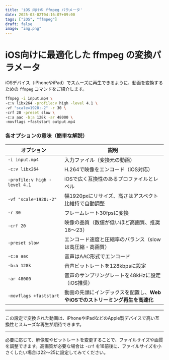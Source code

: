 ```yaml
---
title: 'iOS 向けの ffmpeg パラメータ'
date: 2025-03-02T04:16:07+09:00
tags: ["iOS", "ffmpeg"]
draft: false
image: "img.png"
---
```


# iOS向けに最適化した ffmpeg の変換パラメータ

iOSデバイス（iPhoneやiPad）でスムーズに再生できるように、動画を変換するための `ffmpeg` コマンドをご紹介します。

```bash
ffmpeg -i input.mp4 \
-c:v libx264 -profile:v high -level 4.1 \
-vf "scale=1920:-2" -r 30 \
-crf 20 -preset slow \
-c:a aac -b:a 128k -ar 48000 \
-movflags +faststart output.mp4
```

### 各オプションの意味（簡単な解説）

| オプション                        | 説明                                          |
| ---------------------------- | ------------------------------------------- |
| `-i input.mp4`               | 入力ファイル（変換元の動画）                              |
| `-c:v libx264`               | H.264で映像をエンコード（iOS対応）                       |
| `-profile:v high -level 4.1` | iOSで広く互換性のあるプロファイルとレベル                      |
| `-vf "scale=1920:-2"`        | 幅1920pxにリサイズ、高さはアスペクト比維持で自動調整               |
| `-r 30`                      | フレームレート30fpsに変換                             |
| `-crf 20`                    | 映像の品質（数値が低いほど高画質、推奨18～23）                   |
| `-preset slow`               | エンコード速度と圧縮率のバランス（slowは高圧縮・高画質）              |
| `-c:a aac`                   | 音声はAAC形式でエンコード                              |
| `-b:a 128k`                  | 音声ビットレートを128kbpsに設定                         |
| `-ar 48000`                  | 音声のサンプリングレートを48kHzに設定（iOS推奨）                |
| `-movflags +faststart`       | 動画の先頭にインデックスを配置し、**WebやiOSでのストリーミング再生を高速化** |

---

この設定で変換された動画は、iPhoneやiPadなどのApple製デバイスで高い互換性とスムーズな再生が期待できます。

---

必要に応じて、解像度やビットレートを変更することで、ファイルサイズや画質を調整できます。高画質が必要な場合は `-crf` を18前後に、ファイルサイズを小さくしたい場合は22～25に設定してみてください。
